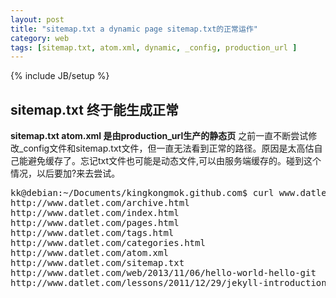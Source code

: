 ```yaml
---
layout: post
title: "sitemap.txt a dynamic page sitemap.txt的正常运作"
category: web
tags: [sitemap.txt, atom.xml, dynamic, _config, production_url ]
---
```

{% include JB/setup %}

## sitemap.txt 终于能生成正常
**sitemap.txt atom.xml 是由production_url生产的静态页**
之前一直不断尝试修改_config文件和sitemap.txt文件，但一直无法看到正常的路径。原因是太高估自己能避免缓存了。忘记txt文件也可能是动态文件,可以由服务端缓存的。碰到这个情况，以后要加?来去尝试。

<pre>
kk@debian:~/Documents/kingkongmok.github.com$ curl www.datlet.com/sitemap.txt?sdfas
http://www.datlet.com/archive.html
http://www.datlet.com/index.html
http://www.datlet.com/pages.html
http://www.datlet.com/tags.html
http://www.datlet.com/categories.html
http://www.datlet.com/atom.xml
http://www.datlet.com/sitemap.txt
http://www.datlet.com/web/2013/11/06/hello-world-hello-git
http://www.datlet.com/lessons/2011/12/29/jekyll-introduction
</pre>
